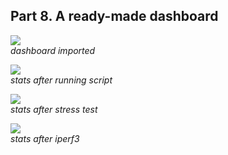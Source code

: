 ## Part 8. A ready-made dashboard

![](../../misc/screenshots/part8_0.png) \
*dashboard imported*

![](../../misc/screenshots/part8_1.png) \
*stats after running script*

![](../../misc/screenshots/part8_2.png) \
*stats after stress test*

![](../../misc/screenshots/part8_3.png) \
*stats after iperf3*